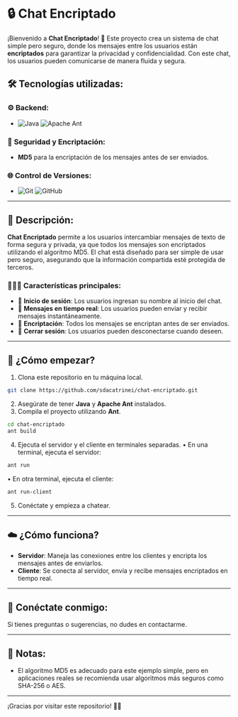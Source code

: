 # 🔒 **Chat Encriptado**

¡Bienvenido a **Chat Encriptado**! 💬 Este proyecto crea un sistema de chat simple pero seguro, donde los mensajes entre los usuarios están **encriptados** para garantizar la privacidad y confidencialidad. Con este chat, los usuarios pueden comunicarse de manera fluida y segura.

## 🛠️ **Tecnologías utilizadas**:

### ⚙️ **Backend**:
- ![Java](https://img.shields.io/badge/java-%23ED8B00.svg?style=for-the-badge&logo=openjdk&logoColor=white) ![Apache Ant](https://img.shields.io/badge/Apache%20Ant-A81C7D?style=for-the-badge&logo=Apache%20Ant&logoColor=white)

### 🔐 **Seguridad y Encriptación**:
- **MD5** para la encriptación de los mensajes antes de ser enviados.
  
### 🌐 **Control de Versiones**:
- ![Git](https://img.shields.io/badge/Git-%23F05032.svg?style=for-the-badge&logo=git&logoColor=white) ![GitHub](https://img.shields.io/badge/GitHub-%23121011.svg?style=for-the-badge&logo=github&logoColor=white)

---

## 📖 **Descripción**:

**Chat Encriptado** permite a los usuarios intercambiar mensajes de texto de forma segura y privada, ya que todos los mensajes son encriptados utilizando el algoritmo MD5. El chat está diseñado para ser simple de usar pero seguro, asegurando que la información compartida esté protegida de terceros.

### 👨🏻‍💻 **Características principales**:
- 👤 **Inicio de sesión**: Los usuarios ingresan su nombre al inicio del chat.
- 💬 **Mensajes en tiempo real**: Los usuarios pueden enviar y recibir mensajes instantáneamente.
- 🔐 **Encriptación**: Todos los mensajes se encriptan antes de ser enviados.
- 🚪 **Cerrar sesión**: Los usuarios pueden desconectarse cuando deseen.

---

## 🏁 **¿Cómo empezar?**

1. Clona este repositorio en tu máquina local.
```bash
git clone https://github.com/sdacatrinei/chat-encriptado.git
```
2. Asegúrate de tener **Java** y **Apache Ant** instalados.
3. Compila el proyecto utilizando **Ant**.
```bash
cd chat-encriptado
ant build
```
4. Ejecuta el servidor y el cliente en terminales separadas.
  • En una terminal, ejecuta el servidor:
```bash
ant run
```
 • En otra terminal, ejecuta el cliente:
```bash
ant run-client
```
5. Conéctate y empieza a chatear.

---

## ☁️ **¿Cómo funciona?**

- **Servidor**: Maneja las conexiones entre los clientes y encripta los mensajes antes de enviarlos.
- **Cliente**: Se conecta al servidor, envía y recibe mensajes encriptados en tiempo real.

---

## 💬 **Conéctate conmigo**:
Si tienes preguntas o sugerencias, no dudes en contactarme.

---

## 📃 **Notas**:
- El algoritmo MD5 es adecuado para este ejemplo simple, pero en aplicaciones reales se recomienda usar algoritmos más seguros como SHA-256 o AES.

---

¡Gracias por visitar este repositorio! 🤲🏻
